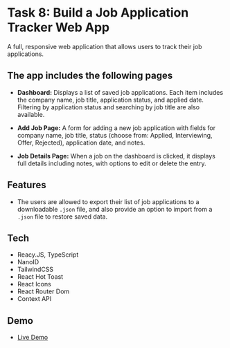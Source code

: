 # Task 8: Build a Job Application Tracker Web App

A full, responsive web application that allows users to track their job applications.

## The app includes the following pages

- **Dashboard:** Displays a list of saved job applications. Each item includes the company name, job title, application status, and applied date. Filtering by application status and searching by job title are also available.

- **Add Job Page:** A form for adding a new job application with fields for company name, job title, status (choose from: Applied, Interviewing, Offer, Rejected), application date, and notes.

- **Job Details Page:** When a job on the dashboard is clicked, it displays full details including notes, with options to edit or delete the entry.

## Features

- The users are allowed to export their list of job applications to a downloadable `.json` file, and also provide an option to import from a `.json` file to restore saved data.

## Tech

- Reacy.JS, TypeScript
- NanoID
- TailwindCSS
- React Hot Toast
- React Icons
- React Router Dom
- Context API

## Demo

- [Live Demo](https://elevvopaths-task-8-job-application.vercel.app/)
